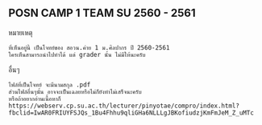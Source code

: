 ## POSN CAMP 1 TEAM SU 2560 - 2561
หมายเหตุ
```
ที่เห็นอยู่นี้ เป็นโจทย์ของ สอวน.ค่าย 1 ม.ศิลปากร ปี 2560-2561 
ใครเห็นสามารถนำไปทำได้ แต่ grader นั้น ไม่มีให้นะครับ
```
อื่นๆ
```
ไฟล์ที่เป็นโจทย์ จะมีนามสกุล .pdf 
ส่วนไฟล์อื่นๆนั้น อาจจะเป็นเฉลยหรือไม่ก็ยังทำไม่เสร็จนะครับ
หรือถ้าอยากอ่านเนื้อหาก็ https://webserv.cp.su.ac.th/lecturer/pinyotae/compro/index.html?fbclid=IwAR0FRIUYFSJQs_1Bu4Fhhu9qliGHa6NLLLgJBKofiudzjKmFmJeM_Z_uMTc
```
